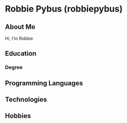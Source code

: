 # Robbie Pybus (robbiepybus)

## About Me

Hi, I'm Robbie 

## Education

### Degree

## Programming Languages

## Technologies

## Hobbies
